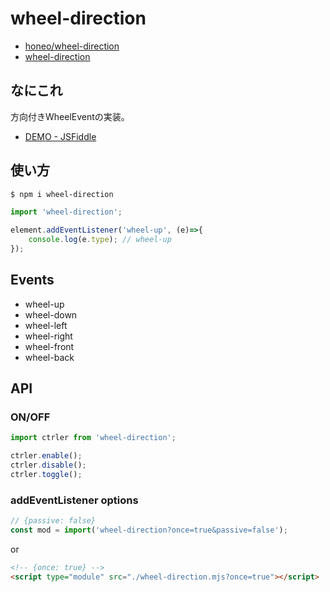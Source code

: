 # wheel-direction
* [honeo/wheel-direction](https://github.com/honeo/wheel-direction)  
* [wheel-direction](https://www.npmjs.com/package/wheel-direction)


## なにこれ
方向付きWheelEventの実装。
* [DEMO - JSFiddle](https://jsfiddle.net/p85rvbka/10/)


## 使い方
```bash
$ npm i wheel-direction
```
```js
import 'wheel-direction';

element.addEventListener('wheel-up', (e)=>{
	console.log(e.type); // wheel-up
});
```


## Events
* wheel-up
* wheel-down
* wheel-left
* wheel-right
* wheel-front
* wheel-back

## API

### ON/OFF
```js
import ctrler from 'wheel-direction';

ctrler.enable();
ctrler.disable();
ctrler.toggle();
```

### addEventListener options
```js
// {passive: false}
const mod = import('wheel-direction?once=true&passive=false');
```
or
```html
<!-- {once: true} -->
<script type="module" src="./wheel-direction.mjs?once=true"></script>
```
